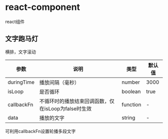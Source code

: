 # react-component
react组件

## 文字跑马灯

横排，文字滚动

| 参数       | 说明                                                | 类型     | 默认值 |
| ---------- | --------------------------------------------------- | -------- | ------ |
| duringTime | 播放间隔（毫秒）                                    | number   | 3000   |
| isLoop     | 是否循环                                            | boolean  | true   |
| callbackFn | 不循环时的播放结束回调函数，仅在isLoop为false时生效 | function | -      |
| data       | 播放的文字                                          | string   | -      |

可利用callbackFn设置轮播多段文字